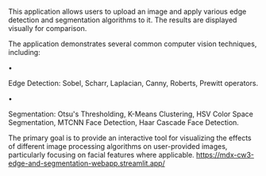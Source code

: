 This application allows users to upload an image and apply various edge detection and segmentation algorithms to it. The results are displayed visually for comparison.

The application demonstrates several common computer vision techniques, including:

•

Edge Detection: Sobel, Scharr, Laplacian, Canny, Roberts, Prewitt operators.

•

Segmentation: Otsu's Thresholding, K-Means Clustering, HSV Color Space Segmentation, MTCNN Face Detection, Haar Cascade Face Detection.

The primary goal is to provide an interactive tool for visualizing the effects of different image processing algorithms on user-provided images, particularly focusing on facial features where applicable.
https://mdx-cw3-edge-and-segmentation-webapp.streamlit.app/

